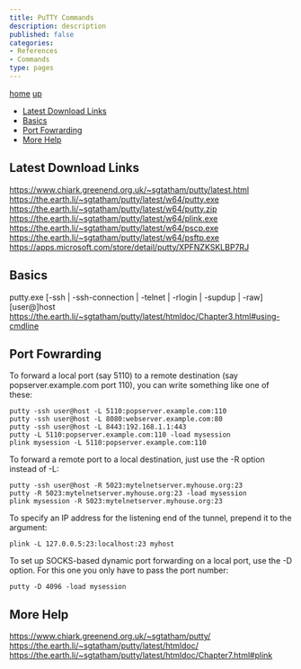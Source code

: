 ```yaml
---
title: PuTTY Commands
description: description
published: false
categories:
- References
- Commands
type: pages
---
```


[home](/) [up](./)

* [Latest Download Links](#latest-download-links)
* [Basics](#basics)
* [Port Fowrarding](#port-fowrarding)
* [More Help](#more-help)

## Latest Download Links

<https://www.chiark.greenend.org.uk/~sgtatham/putty/latest.html>\
<https://the.earth.li/~sgtatham/putty/latest/w64/putty.exe>\
<https://the.earth.li/~sgtatham/putty/latest/w64/putty.zip>\
<https://the.earth.li/~sgtatham/putty/latest/w64/plink.exe>\
<https://the.earth.li/~sgtatham/putty/latest/w64/pscp.exe>\
<https://the.earth.li/~sgtatham/putty/latest/w64/psftp.exe>\
<https://apps.microsoft.com/store/detail/putty/XPFNZKSKLBP7RJ>

## Basics

putty.exe [-ssh | -ssh-connection | -telnet | -rlogin | -supdup | -raw] [user@]host
<https://the.earth.li/~sgtatham/putty/latest/htmldoc/Chapter3.html#using-cmdline>

## Port Fowrarding

To forward a local port (say 5110) to a remote destination (say popserver.example.com port 110), you can write something like one of these:

`putty -ssh user@host -L 5110:popserver.example.com:110`\
`putty -ssh user@host -L 8080:webserver.example.com:80`\
`putty -ssh user@host -L 8443:192.168.1.1:443`\
`putty -L 5110:popserver.example.com:110 -load mysession`\
`plink mysession -L 5110:popserver.example.com:110`

To forward a remote port to a local destination, just use the -R option instead of -L:

`putty -ssh user@host -R 5023:mytelnetserver.myhouse.org:23`\
`putty -R 5023:mytelnetserver.myhouse.org:23 -load mysession`\
`plink mysession -R 5023:mytelnetserver.myhouse.org:23`

To specify an IP address for the listening end of the tunnel, prepend it to the argument:

`plink -L 127.0.0.5:23:localhost:23 myhost`

To set up SOCKS-based dynamic port forwarding on a local port, use the -D option. For this one you only have to pass the port number:

`putty -D 4096 -load mysession`

## More Help

<https://www.chiark.greenend.org.uk/~sgtatham/putty/>\
<https://the.earth.li/~sgtatham/putty/latest/htmldoc/>\
<https://the.earth.li/~sgtatham/putty/latest/htmldoc/Chapter7.html#plink>
